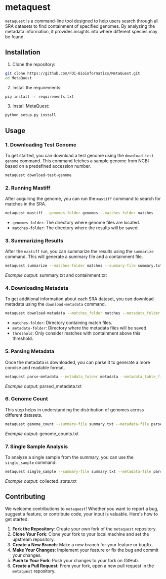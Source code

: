 # metaquest

`metaquest` is a command-line tool designed to help users search through all SRA datasets to find containment of specified genomes. By analyzing the metadata information, it provides insights into where different species may be found.

## Installation

1. Clone the repository:
```bash
git clone https://github.com/FOI-Bioinformatics/MetaQuest.git
cd MetaQuest
```

2. Install the requirements:
```bash
pip install -r requirements.txt
```

3. Install MetaQuest:
```bash
python setup.py install
```


## Usage

### 1. Downloading Test Genome
To get started, you can download a test genome using the `download-test-genome` command. This command fetches a sample genome from NCBI based on a predefined accession number.

```bash
metaquest download-test-genome
```

### 2. Running Mastiff

After acquiring the genome, you can run the `mastiff` command to search for matches in the SRA.

```bash
metaquest mastiff --genomes-folder genomes --matches-folder matches
```

* `genomes-folder`: The directory where genome files are located.
* `matches-folder`: The directory where the results will be saved.

### 3. Summarizing Results

After the `mastiff` run, you can summarize the results using the `summarize` command. This will generate a summary file and a containment file.

```bash
metaquest summarize --matches-folder matches --summary-file summary.txt --containment-file containment.txt
```

*Example output:* summary.txt and containment.txt

### 4. Downloading Metadata

To get additional information about each SRA dataset, you can download metadata using the `download-metadata` command.

```bash
metaquest download-metadata --matches_folder matches --metadata_folder metadata --threshold 0.95 --email [EMAIL]
```

* `matches-folder`: Directory containing match files.
* `metadata-folder`: Directory where the metadata files will be saved.
* `threshold`: Only consider matches with containment above this threshold.

### 5. Parsing Metadata

Once the metadata is downloaded, you can parse it to generate a more concise and readable format.

```bash
metaquest parse-metadata --metadata_folder metadata --metadata_table_file parsed_metadata.txt
```

*Example output:* parsed_metadata.txt

### 6. Genome Count

This step helps in understanding the distribution of genomes across different datasets.

```bash
metaquest genome_count --summary-file summary.txt --metadata-file parsed_metadata.txt --metadata-column Sample_Scientific_Name --threshold 0.95  --output-file genome_counts.txt
```

*Example output:* genome_counts.txt

### 7. Single Sample Analysis

To analyze a single sample from the summary, you can use the `single_sample` command.

```bash
metaquest single_sample --summary-file summary.txt --metadata-file parsed_metadata.txt --summary-column GCF_000008985.1 --metadata-column Sample_Scientific_Name --threshold 0.95
```

*Example output:* collected_stats.txt



## Contributing

We welcome contributions to `metaquest`! Whether you want to report a bug, suggest a feature, or contribute code, your input is valuable. Here's how to get started:

1. **Fork the Repository**: Create your own fork of the `metaquest` repository.
2. **Clone Your Fork**: Clone your fork to your local machine and set the upstream repository.
3. **Create a New Branch**: Make a new branch for your feature or bugfix.
4. **Make Your Changes**: Implement your feature or fix the bug and commit your changes.
5. **Push to Your Fork**: Push your changes to your fork on GitHub.
6. **Create a Pull Request**: From your fork, open a new pull request in the `metaquest` repository.


